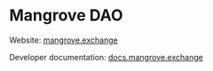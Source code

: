 # Mangrove DAO

Website: [mangrove.exchange](https://mangrove.exchange)

Developer documentation: [docs.mangrove.exchange](https://docs.mangrove.exchange)
